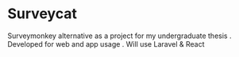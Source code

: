 # Surveycat
Surveymonkey alternative as a project for my undergraduate thesis .
Developed for web and app usage .
Will use Laravel & React
